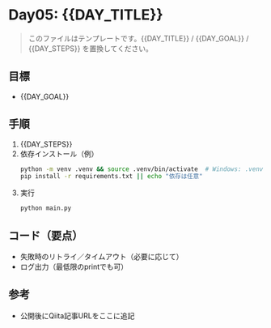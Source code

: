 # Day05: {{DAY_TITLE}}

> このファイルはテンプレートです。{{DAY_TITLE}} / {{DAY_GOAL}} / {{DAY_STEPS}} を置換してください。

## 目標
- {{DAY_GOAL}}

## 手順
1. {{DAY_STEPS}}
2. 依存インストール（例）
   ```bash
   python -m venv .venv && source .venv/bin/activate  # Windows: .venv\Scripts\activate
   pip install -r requirements.txt || echo "依存は任意"
   ```
3. 実行
   ```bash
   python main.py
   ```

## コード（要点）
- 失敗時のリトライ／タイムアウト（必要に応じて）
- ログ出力（最低限のprintでも可）

## 参考
- 公開後にQiita記事URLをここに追記
